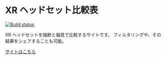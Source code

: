 # XR ヘッドセット比較表

[![Build status](https://yutovr.visualstudio.com/GitHub%20CI/_apis/build/status/GitHub%20CI)](https://yutovr.visualstudio.com/GitHub%20CI/_build/latest?definitionId=2)

XR ヘッドセットを独断と偏見で比較するサイトです。  フィルタリングや、その結果をシェアすることも可能。

[サイトはこちら](https://xr-comparison.yutokun.com/)
